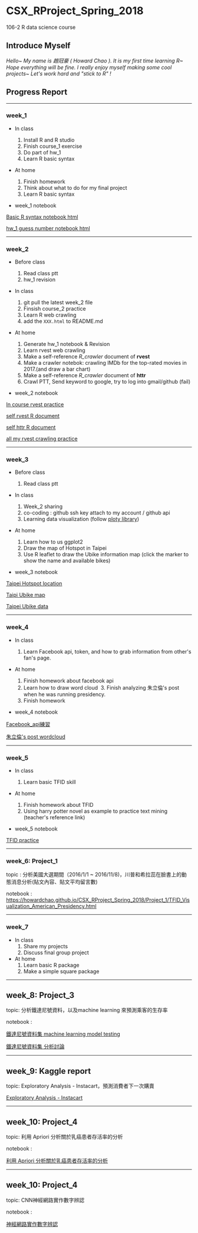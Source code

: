 # CSX_RProject_Spring_2018
106-2 R data science course

## Introduce Myself
*Hello~ My name is 趙冠豪 ( Howard Chao ).
It is my first time learning R~ Hope everything will be fine.
I really enjoy myself making some cool projects~
Let's work hard and "stick to R" !*

## Progress Report
---
### week_1

* In class
  1. Install R and R studio
  2. Finish course_1 exercise
  3. Do part of hw_1
  4. Learn R basic syntax
  
* At home
  1. Finish homework
  2. Think about what to do for my final project
  3. Learn R basic syntax
  
* week_1 notebook

[Basic R syntax notebook html](https://howardchao.github.io/CSX_RProject_Spring_2018/week_1/self_practice_1/Basic_practice.html)

[hw_1 guess number notebook html](https://howardchao.github.io/CSX_RProject_Spring_2018/week_1/hw_1/guess_number_R_notebook.html) 

---
  
### week_2
* Before class
  1. Read class ptt
  2. hw_1 revision

* In class
  1. git pull the latest week_2 file
  2. Finsish course_2 practice
  3. Learn R web crawling
  4. add the `XXX.html` to README.md
 
* At home
  1. Generate hw_1 notebook & Revision
  2. Learn rvest web crawling
  3. Make a self-reference *R_crawler* document of **rvest**
  4. Make a crawler notebok: crawling IMDb for the top-rated movies in 2017.(and draw a bar chart)
  5. Make a self-reference *R_crawler* document of **httr**
  6. Crawl PTT, Send keyword to google, try to log into gmail/github (fail)
  
* week_2 notebook

[In course rvest practice](https://howardchao.github.io/CSX_RProject_Spring_2018/week_2/task_2_self_practice/R_practice_crawler.html)

[self rvest R document](https://howardchao.github.io/CSX_RProject_Spring_2018/week_2/task_2_self_practice/R_crawler_rvest_document.html)

[self httr R document](https://howardchao.github.io/CSX_RProject_Spring_2018/week_2/task_2_self_practice/R_crawler_httr_document.html)

[all my rvest crawling practice](https://howardchao.github.io/CSX_RProject_Spring_2018/week_2/task_2_self_practice/R_crawler_rvest_practice.html)

  
  ---
  
### week_3
* Before class
  1. Read class ptt
  
* In class
  1. Week_2 sharing 
  2. co-coding : github ssh key attach to my account / github api
  3. Learning data visualization (follow [ploty library](https://plot.ly/ggplot2/#basic-charts))

* At home
  1. Learn how to us ggplot2
  2. Draw the map of Hotspot in Taipei
  3. Use R leaflet to draw the Ubike information map (click the marker to show the name and available bikes)
  
* week_3 notebook

[Taipei Hotspot location](https://howardchao.github.io/CSX_RProject_Spring_2018/week_3/task_3/Taipei_Hotspot_location/Taipei_Hotspot_location.html)

[Taipi Ubike map](https://howardchao.github.io/CSX_RProject_Spring_2018/week_3/task_3/NewTaipeiCity_Ubike/Ubike.html)

[Taipei Ubike data](https://howardchao.github.io/CSX_RProject_Spring_2018/week_3/task_3/NewTaipeiCity_Ubike/Ubike_NewTaipei_City.html)

  ---
  
### week_4
* In class
  1. Learn Facebook api, token, and how to grab information from other's fan's page.
 
* At home
  1. Finish homework about facebook api
  2. Learn how to draw word cloud
  3. Finish analyzing 朱立倫's post when he was running presidency.
  4. Finish homework
  
* week_4 notebook

[Facebook_api練習](https://howardchao.github.io/CSX_RProject_Spring_2018/week_4/task_4/Facebook_api_practice.html)

[朱立倫's post wordcloud](https://howardchao.github.io/CSX_RProject_Spring_2018/week_4/task_4/wordCloud_%E6%9C%B1%E7%AB%8B%E5%80%AB.html)

---
### week_5
* In class
  1. Learn basic TFID skill
  
* At home
  1. Finish homework about TFID
  2. Using harry potter novel as example to practice text mining (teacher's reference link)
  
* week_5 notebook

[TFID practice](https://howardchao.github.io/CSX_RProject_Spring_2018/week_5/task_5/TFID.html)

---
### week_6: Project_1
topic : 分析美國大選期間（2016/1/1 ~ 2016/11/8)，川普和希拉蕊在臉書上的動態消息分析(貼文內容、貼文平均留言數)

notebook : https://howardchao.github.io/CSX_RProject_Spring_2018/Project_1/TFID_Visualization_American_Presidency.html

---
### week_7
* In class
  1. Share my projects
  2. Discuss final group project
  
* At home
  1. Learn basic R package
  2. Make a simple square package
  
---
## week_8: Project_3
topic: 分析鐵達尼號資料，以及machine learning 來預測乘客的生存率

notebook : 

[鐵達尼號資料集 machine learning model testing](https://howardchao.github.io/CSX_RProject_Spring_2018/Project_3/Project%203%20Titanic%20dataset.html)

[鐵達尼號資料集 分析討論](https://howardchao.github.io/CSX_RProject_Spring_2018/Project_3/titanic_dataset_discussion.html)

---
## week_9: Kaggle report
topic: Exploratory Analysis - Instacart，預測消費者下一次購賣

[Exploratory Analysis - Instacart](https://docs.google.com/presentation/d/1yjv9bYM6HRClmiYHE1IvsMdloQwG3xxOAzeVnFD3fQY/edit#slide=id.p)

---
## week_10: Project_4 
topic: 利用 Apriori 分析關於乳癌患者存活率的分析

notebook : 

[利用 Apriori 分析關於乳癌患者存活率的分析](https://howardchao.github.io/CSX_RProject_Spring_2018/Project_4/project_4.html)

---
## week_10: Project_4 
topic: CNN神經網路實作數字辨認

notebook : 

[神經網路實作數字辨認](https://howardchao.github.io/CSX_RProject_Spring_2018/Project_5/Neural_netwok_number_dectector.html)
